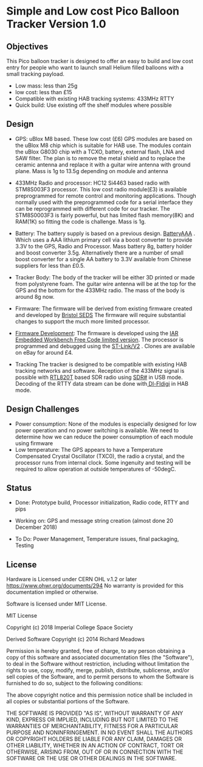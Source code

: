 # Simple and Low cost Pico Balloon Tracker Version 1.0## ObjectivesThis Pico balloon tracker is designed to offer an easy to build and low cost entry for people who want to launch small Helium filled balloons with a small tracking payload.* Low mass: less than 25g* low cost: less than £15* Compatible with existing HAB tracking systems: 433MHz RTTY* Quick build: Use existing off the shelf modules where possible## Design* GPS: uBlox M8 based. These low cost (£6) GPS modules are based on the uBlox M8 chip which is suitable for HAB use. The modules contain the uBlox G8030 chip with a TCXO, battery, external flash, LNA and SAW filter. The plan is to remove the metal shield and to replace the ceramic antenna and replace it with a guitar wire antenna with ground plane. Mass is 1g to 13.5g depending on module and antenna* 433MHz Radio and processor: HC12 Si4463 based radio with STM8S003F3 processor. This low cost radio module(£3) is available preprogrammed for remote control and monitoring applications. Though normally used with the preprogrammed code for a serial interface they can be reprogrammed with different code for our tracker. The STM8S0003F3 is fairly powerful, but has limited flash memory(8K) and RAM(1K) so fitting the code is challenge.  Mass is 1g.* Battery: The battery supply is based on a previous design.  [BatteryAAA](https://github.com/ribbotson/rlabTelemetryTx/tree/master/Hardware/BatteryAAA) . Which uses a AAA lithium primary cell via a boost converter to provide 3.3V to the GPS, Radio and Processor. Mass battery 8g, battery holder and boost converter 3.5g. Alternatively there are a number of small boost converter for a single AA battery to 3.3V available from Chinese suppliers for less than £0.5.* Tracker Body: The body of the tracker will be either 3D printed or made from polystyrene foam. The guitar wire antenna will be at the top for the GPS and the bottom for the 433MHz radio. The mass of the body is around 8g now.* Firmware: The firmware will be derived from existing firmware created and developed by  [Bristol SEDS](http://www.bristol-seds.co.uk/pico-tracker/) The firmware will require substantial changes to support the much more limited processor.* [Firmware Development](https://github.com/ImperialSpaceSociety/PicoTracker/blob/master/Development.md): The firmware is developed using the [IAR Embedded Workbench Free Code limited version](https://www.iar.com/iar-embedded-workbench/#!?architecture=STM8&device=STM8S003F3). The processor is programmed and debugged using the [ST-Link/V2](https://www.st.com/en/development-tools/st-link-v2.html) . Clones are available on eBay for around £4.* TrackingThe tracker is designed to be compatible with existing HAB tracking networks and software. Reception of the 433MHz signal is possible with [RTL820T](https://www.rtl-sdr.com/tag/r820t/) based SDR radio using [SDR#](https://airspy.com/) in USB mode. Decoding of the RTTY data stream can be done with[ Dl-Fldigi](https://ukhas.org.uk/projects:dl-fldigi) in HAB mode.## Design Challenges* Power consumption: None of the modules is especially designed for low power operation and no power switching is available. We need to determine how we can reduce the power consumption of each module using firmware* Low temperature: The GPS appears to have a Temperature Compensated Crystal Oscillator (TXC0), the radio a crystal, and the processor runs from internal clock. Some ingenuity and testing will be required to allow operation at outside temperatures of -50degC.## Status* Done: Prototype build, Processor initialization, Radio code, RTTY and pips* Working on: GPS and message string creation (almost done 20 December 2018)* To Do:  Power Management, Temperature issues, final packaging, Testing## LicenseHardware is Licensed under CERN OHL v.1.2 or later https://www.ohwr.org/documents/294 No warranty is provided for this documentation implied or otherwise.Software is licensed under MIT License.MIT LicenseCopyright (c) 2018 Imperial College Space SocietyDerived Software  Copyright (c) 2014  Richard Meadows <richardeoin>Permission is hereby granted, free of charge, to any person obtaining a copy of this software and associated documentation files (the "Software"), to deal in the Software without restriction, including without limitation the rights to use, copy, modify, merge, publish, distribute, sublicense, and/or sell copies of the Software, and to permit persons to whom the Software is furnished to do so, subject to the following conditions:The above copyright notice and this permission notice shall be included in all copies or substantial portions of the Software.THE SOFTWARE IS PROVIDED "AS IS", WITHOUT WARRANTY OF ANY KIND, EXPRESS OR IMPLIED, INCLUDING BUT NOT LIMITED TO THE WARRANTIES OF MERCHANTABILITY, FITNESS FOR A PARTICULAR PURPOSE AND NONINFRINGEMENT. IN NO EVENT SHALL THE AUTHORS OR COPYRIGHT HOLDERS BE LIABLE FOR ANY CLAIM, DAMAGES OR OTHER LIABILITY, WHETHER IN AN ACTION OF CONTRACT, TORT OR OTHERWISE, ARISING FROM, OUT OF OR IN CONNECTION WITH THE SOFTWARE OR THE USE OR OTHER DEALINGS IN THE SOFTWARE.